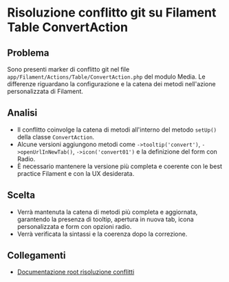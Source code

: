 # Risoluzione conflitto git su Filament Table ConvertAction

## Problema
Sono presenti marker di conflitto git nel file `app/Filament/Actions/Table/ConvertAction.php` del modulo Media. Le differenze riguardano la configurazione e la catena dei metodi nell'azione personalizzata di Filament.

## Analisi
- Il conflitto coinvolge la catena di metodi all'interno del metodo `setUp()` della classe `ConvertAction`.
- Alcune versioni aggiungono metodi come `->tooltip('convert')`, `->openUrlInNewTab()`, `->icon('convert01')` e la definizione del form con Radio.
- È necessario mantenere la versione più completa e coerente con le best practice Filament e con la UX desiderata.

## Scelta
- Verrà mantenuta la catena di metodi più completa e aggiornata, garantendo la presenza di tooltip, apertura in nuova tab, icona personalizzata e form con opzioni radio.
- Verrà verificata la sintassi e la coerenza dopo la correzione.

## Collegamenti
- [Documentazione root risoluzione conflitti](../../../docs/risoluzione_conflitti_git.md#media-filament-actions-table-convertactionphp)

